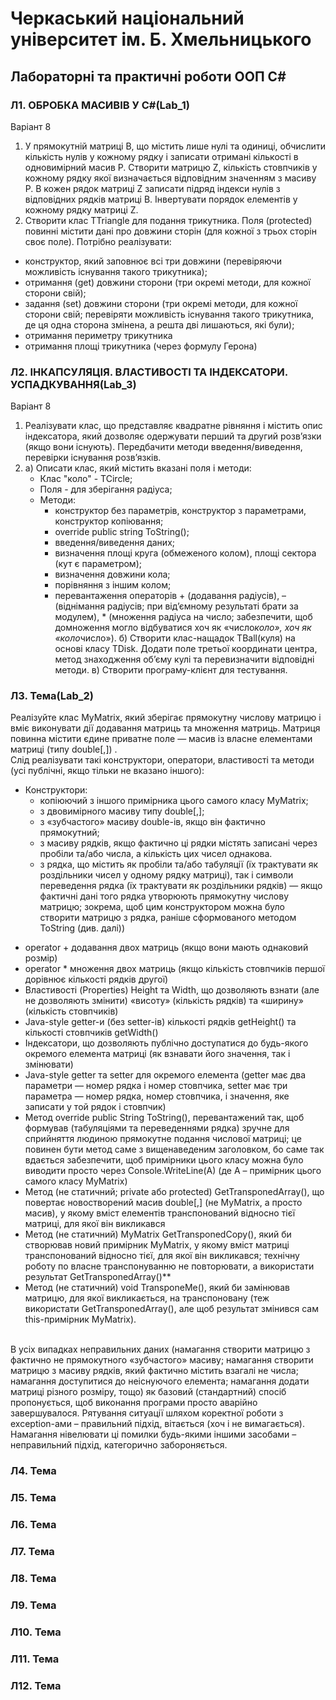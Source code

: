 # Черкаський національний університет ім. Б. Хмельницького
## Лабораторні та практичні роботи ООП C#
### Л1. ОБРОБКА МАСИВІВ У C#(Lab_1)
Варіант 8
1. У прямокутній матриці B, що містить лише нулі та одиниці, обчислити кількість
нулів у кожному рядку і записати отримані кількості в одновимірний масив P.
Створити матрицю Z, кількість стовпчиків у кожному рядку якої визначається
відповідним значенням з масиву P. В кожен рядок матриці Z записати підряд
індекси нулів з відповідних рядків матриці B. Інвертувати порядок елементів у
кожному рядку матриці Z.
2. Створити клас TTriangle для подання трикутника. Поля (protected) повинні містити дані про довжини сторін (для кожної з трьох сторін своє поле). Потрібно реалізувати:
* конструктор, який заповнює всі три довжини (перевіряючи можливість існування такого трикутника);
* отримання (get) довжини сторони (три окремі методи, для кожної сторони свій);
* задання (set) довжини сторони (три окремі методи, для кожної сторони свій; перевіряти можливість існування такого трикутника, де ця одна сторона змінена, а решта дві лишаються, які були);
* отримання периметру трикутника
* отримання площі трикутника (через формулу Герона)

### Л2. ІНКАПСУЛЯЦІЯ. ВЛАСТИВОСТІ ТА ІНДЕКСАТОРИ. УСПАДКУВАННЯ(Lab_3)
Варіант 8
1. Реалізувати клас, що представляє квадратне рівняння і містить опис індексатора,
який дозволяє одержувати перший та другий розв’язки (якщо вони існують).
Передбачити методи введення/виведення, перевірки існування розв’язків.
2. a) Описати клас, який містить вказані поля і методи:<br>
	- Клас "коло" - TCircle;<br>
	- Поля - для зберігання радіуса;<br>
	- Методи:
		- конструктор без параметрів, конструктор з параметрами, конструктор копіювання;<br>
		- override public string ToString();
		- введення/виведення даних;
		- визначення площі круга (обмеженого колом), площі сектора (кут є параметром);<br>
		- визначення довжини кола;
		- порівняння з іншим колом;
		- перевантаження операторів + (додавання радіусів), – (віднімання радіусів; при
		від’ємному результаті брати за модулем), * (множення радіуса на число; забезпечити, щоб
		домноження могло відбуватися хоч як «число*коло», хоч як «коло*число»).
б) Створити клас-нащадок TBall(куля) на основі класу TDisk. Додати поле третьої
координати центра, метод знаходження об’єму кулі та перевизначити відповідні методи.
в) Створити програму-клієнт для тестування.

### Л3. Тема(Lab_2)
Реалізуйте клас MyMatrix, який зберігає прямокутну числову матрицю і вміє виконувати дії
додавання матриць та множення матриць.
Матриця повинна містити єдине приватне поле — масив із власне елементами матриці (типу
double[,]) .<br>
Слід реалізувати такі конструктори, оператори, властивості та методи (усі публічні, якщо
тільки не вказано іншого):
- Конструктори:<br> 
	- копіюючий з іншого примірника цього самого класу MyMatrix;
	- з двовимірного масиву типу double[,];
	- з «зубчастого» масиву double-ів, якщо він фактично прямокутний;
	- з масиву рядків, якщо фактично ці рядки містять записані через пробіли та/або
	числа, а кількість цих чисел однакова.
	- з рядка, що містить як пробіли та/або табуляції (їх трактувати як роздільники
	чисел у одному рядку матриці), так і символи переведення рядка (їх трактувати
	як роздільники рядків) — якщо фактичні дані того рядка утворюють прямокутну
	числову матрицю; зокрема, щоб цим конструктором можна було створити
	матрицю з рядка, раніше сформованого методом ToString (див. далі))<br>

* operator + додавання двох матриць (якщо вони мають однаковий розмір)
* operator * множення двох матриць (якщо кількість стовпчиків першої дорівнює
кількості рядків другої)
* Властивості (Properties) Height та Width, що дозволяють взнати (але не дозволяють
змінити) «висоту» (кількість рядків) та «ширину» (кількість стовпчиків)
* Java-style getter-и (без setter-ів) кількості рядків getHeight() та кількості
стовпчиків getWidth()
* Індексатори, що дозволяють публічно доступатися до будь-якого окремого елемента
матриці (як взнавати його значення, так і змінювати)
* Java-style getter та setter для окремого елемента (getter має два параметри — номер
рядка і номер стовпчика, setter має три параметра — номер рядка, номер стовпчика, і
значення, яке записати у той рядок і стовпчик)
* Метод override public String ToString(), перевантажений так, щоб
формував (табуляціями та переведеннями рядка) зручне для сприйняття людиною
прямокутне подання числової матриці; це повинен бути метод саме з вищенаведеним
заголовком, бо саме так вдається забезпечити, щоб примірники цього класу можна
було виводити просто через Console.WriteLine(A) (де A – примірник цього
самого класу MyMatrix)
* Метод (не статичний; private або protected) GetTransponedArray(), що повертає
новостворений масив double[,] (не MyMatrix, а просто масив), у якому вміст
елементів транспонований відносно тієї матриці, для якої він викликався
* Метод (не статичний) MyMatrix GetTransponedCopy(), який би створював
новий примірник MyMatrix, у якому вміст матриці транспонований відносно тієї,
для якої він викликався; технічну роботу по власне транспонуванню не повторювати,
а використати результат GetTransponedArray()**
* Метод (не статичний) void TransponeMe(), який би замінював матрицю, для якої
викликається, на транспоновану (теж використати GetTransponedArray(), але
щоб результат змінився сам this-примірник MyMatrix).
<br>
В усіх випадках неправильних даних (намагання створити матрицю з фактично
не прямокутного «зубчастого» масиву; намагання створити матрицю з масиву рядків, який
фактично містить взагалі не числа; намагання доступитися до неіснуючого елемента;
намагання додати матриці різного розміру, тощо) як базовий (стандартний) спосіб
пропонується, щоб виконання програми просто аварійно завершувалося. Рятування ситуації
шляхом коректної роботи з exception-ами – правильний підхід, вітається (хоч і
не вимагається). Намагання нівелювати ці помилки будь-якими іншими засобами –
неправильний підхід, категорично забороняється.

### Л4. Тема

### Л5. Тема

### Л6. Тема

### Л7. Тема

### Л8. Тема

### Л9. Тема

### Л10. Тема

### Л11. Тема

### Л12. Тема
